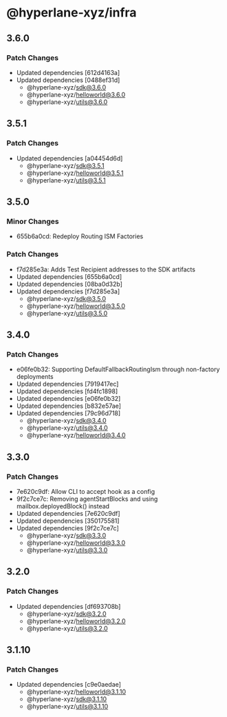 # @hyperlane-xyz/infra

## 3.6.0

### Patch Changes

- Updated dependencies [612d4163a]
- Updated dependencies [0488ef31d]
  - @hyperlane-xyz/sdk@3.6.0
  - @hyperlane-xyz/helloworld@3.6.0
  - @hyperlane-xyz/utils@3.6.0

## 3.5.1

### Patch Changes

- Updated dependencies [a04454d6d]
  - @hyperlane-xyz/sdk@3.5.1
  - @hyperlane-xyz/helloworld@3.5.1
  - @hyperlane-xyz/utils@3.5.1

## 3.5.0

### Minor Changes

- 655b6a0cd: Redeploy Routing ISM Factories

### Patch Changes

- f7d285e3a: Adds Test Recipient addresses to the SDK artifacts
- Updated dependencies [655b6a0cd]
- Updated dependencies [08ba0d32b]
- Updated dependencies [f7d285e3a]
  - @hyperlane-xyz/sdk@3.5.0
  - @hyperlane-xyz/helloworld@3.5.0
  - @hyperlane-xyz/utils@3.5.0

## 3.4.0

### Patch Changes

- e06fe0b32: Supporting DefaultFallbackRoutingIsm through non-factory deployments
- Updated dependencies [7919417ec]
- Updated dependencies [fd4fc1898]
- Updated dependencies [e06fe0b32]
- Updated dependencies [b832e57ae]
- Updated dependencies [79c96d718]
  - @hyperlane-xyz/sdk@3.4.0
  - @hyperlane-xyz/utils@3.4.0
  - @hyperlane-xyz/helloworld@3.4.0

## 3.3.0

### Patch Changes

- 7e620c9df: Allow CLI to accept hook as a config
- 9f2c7ce7c: Removing agentStartBlocks and using mailbox.deployedBlock() instead
- Updated dependencies [7e620c9df]
- Updated dependencies [350175581]
- Updated dependencies [9f2c7ce7c]
  - @hyperlane-xyz/sdk@3.3.0
  - @hyperlane-xyz/helloworld@3.3.0
  - @hyperlane-xyz/utils@3.3.0

## 3.2.0

### Patch Changes

- Updated dependencies [df693708b]
  - @hyperlane-xyz/sdk@3.2.0
  - @hyperlane-xyz/helloworld@3.2.0
  - @hyperlane-xyz/utils@3.2.0

## 3.1.10

### Patch Changes

- Updated dependencies [c9e0aedae]
  - @hyperlane-xyz/helloworld@3.1.10
  - @hyperlane-xyz/sdk@3.1.10
  - @hyperlane-xyz/utils@3.1.10
